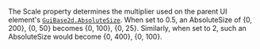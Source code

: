 The Scale property determines the multiplier used on the parent UI
element's [`GuiBase2d.AbsoluteSize`](https://create.roblox.com/docs/reference/engine/classes/GuiBase2d#AbsoluteSize). When set to 0.5, an AbsoluteSize
of {0, 200}, {0, 50} becomes {0, 100}, {0, 25}. Similarly, when set to 2,
such an AbsoluteSize would become {0, 400}, {0, 100}.